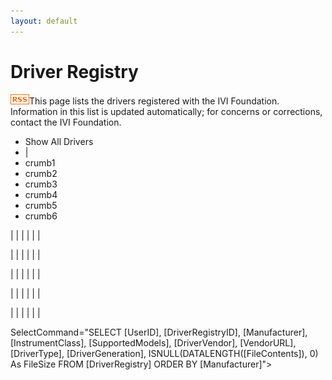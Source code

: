 ```yaml
---
layout: default
---
```


# Driver Registry

[](register_driver.html)

[![RSS Feed](../images/rss.gif)](driver_registry_feed.ashx)This page
lists the drivers registered with the IVI Foundation. Information in
this list is updated automatically; for concerns or corrections, contact
the IVI Foundation.

  - Show All Drivers
  - |
  - <span id="crumb1">crumb1</span>
  - <span id="crumb2">crumb2</span>
  - <span id="crumb3">crumb3</span>
  - <span id="crumb4">crumb4</span>
  - <span id="crumb5">crumb5</span>
  - <span id="crumb6">crumb6</span>

|  |
|  |
|  |

|  |
|  |
|  |

|  |
|  |
|  |

|  |
|  |
|  |

|  |
|  |
|  |

SelectCommand="SELECT \[UserID\], \[DriverRegistryID\],
\[Manufacturer\], \[InstrumentClass\], \[SupportedModels\],
\[DriverVendor\], \[VendorURL\], \[DriverType\], \[DriverGeneration\],
ISNULL(DATALENGTH(\[FileContents\]), 0) As FileSize FROM
\[DriverRegistry\] ORDER BY \[Manufacturer\]"\>
